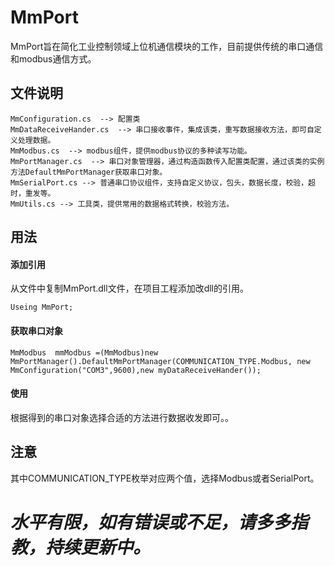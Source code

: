 # MmPort

MmPort旨在简化工业控制领域上位机通信模块的工作，目前提供传统的串口通信和modbus通信方式。

## 文件说明
```
MmConfiguration.cs  --> 配置类
MmDataReceiveHander.cs  --> 串口接收事件，集成该类，重写数据接收方法，即可自定义处理数据。
MmModbus.cs  --> modbus组件，提供modbus协议的多种读写功能。
MmPortManager.cs  --> 串口对象管理器，通过构造函数传入配置类配置，通过该类的实例方法DefaultMmPortManager获取串口对象。 
MmSerialPort.cs --> 普通串口协议组件，支持自定义协议，包头，数据长度，校验，超时，重发等。
MmUtils.cs --> 工具类，提供常用的数据格式转换，校验方法。
```
## 用法

#### 添加引用
从文件中复制MmPort.dll文件，在项目工程添加改dll的引用。
```
Useing MmPort;

```
#### 获取串口对象

```
MmModbus  mmModbus =(MmModbus)new MmPortManager().DefaultMmPortManager(COMMUNICATION_TYPE.Modbus, new MmConfiguration("COM3",9600),new myDataReceiveHander());

```

#### 使用
根据得到的串口对象选择合适的方法进行数据收发即可。。


## 注意
其中COMMUNICATION_TYPE枚举对应两个值，选择Modbus或者SerialPort。



# ***水平有限，如有错误或不足，请多多指教，持续更新中。***